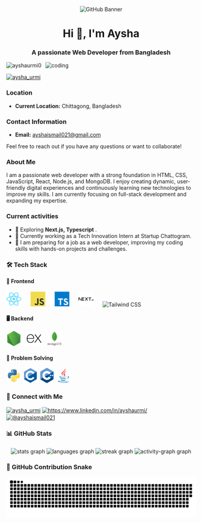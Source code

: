<p align="center">
  <img src="https://i.ibb.co.com/fdxs2mKj/Black-and-Yellow-Web-Developer-Linked-In-Banner.png" alt="GitHub Banner">
</p>


<h1 align="center">Hi 👋, I'm Aysha</h1>
<h3 align="center">A passionate Web Developer from Bangladesh</h3>
<img align="right" alt="coding" width="400" src="https://user-images.githubusercontent.com/74038190/212749695-a6817c5a-a794-462b-afca-1b5ce7dd5e63.gif">

<p align="left"> <img src="https://komarev.com/ghpvc/?username=ayshaurmi0&label=Profile%20views&color=0e75b6&style=flat" alt="ayshaurmi0" /> </p>

<p align="left"> <a href="https://twitter.com/aysha_urmi" target="blank"><img src="https://img.shields.io/twitter/follow/aysha_urmi?logo=twitter&style=for-the-badge" alt="aysha_urmi" /></a> </p>


###  Location  
- **Current Location:**   Chittagong, Bangladesh  

###  Contact Information  
- **Email:** ayshaismail021@gmail.com  

Feel free to reach out if you have any questions or want to collaborate!



### About Me  
I am a passionate web developer with a strong foundation in HTML, CSS, JavaScript, React, Node.js, and MongoDB. I enjoy creating dynamic, user-friendly digital experiences and continuously learning new technologies to improve my skills. I am currently focusing on full-stack development and expanding my expertise.

### Current activities
- 🌱 Exploring **Next.js, Typescript** .
- 🔭 Currently working as a Tech Innovation Intern at Startup Chattogram.  
- 💼 I am preparing for a job as a web developer, improving my coding skills with hands-on projects and challenges.


### 🛠️ Tech Stack

#### 🚀 Frontend
<p>
  <img src="https://raw.githubusercontent.com/devicons/devicon/master/icons/react/react-original.svg" alt="React" width="40" height="40" style="margin-right: 20px;"/>
  <img src="https://raw.githubusercontent.com/devicons/devicon/master/icons/javascript/javascript-original.svg" alt="JavaScript" width="40" height="40" style="margin-right: 20px;"/>
  <img src="https://raw.githubusercontent.com/devicons/devicon/master/icons/typescript/typescript-original.svg" alt="TypeScript" width="40" height="40" style="margin-right: 20px;"/>
  <img src="https://raw.githubusercontent.com/devicons/devicon/master/icons/nextjs/nextjs-original-wordmark.svg" alt="Next.js" width="40" height="40" style="margin-right: 20px;"/>
  <img src="https://www.vectorlogo.zone/logos/tailwindcss/tailwindcss-icon.svg" alt="Tailwind CSS" width="40" height="40" style="margin-right: 20px;"/>
</p>

#### 🖥️ Backend
<p>
  <img src="https://raw.githubusercontent.com/devicons/devicon/master/icons/nodejs/nodejs-original.svg" alt="Node.js" width="40" height="40" style="margin-right: 10px;"/>
  <img src="https://raw.githubusercontent.com/devicons/devicon/master/icons/express/express-original.svg" alt="Express.js" width="40" height="40" style="margin-right: 10px;"/>
  <img src="https://raw.githubusercontent.com/devicons/devicon/master/icons/mongodb/mongodb-original-wordmark.svg" alt="MongoDB" width="40" height="40" style="margin-right: 10px;"/>
</p>

#### 🐍 Problem Solving
<p>
  <img src="https://raw.githubusercontent.com/devicons/devicon/master/icons/python/python-original.svg" alt="Python" width="40" height="40"/>
  <img src="https://raw.githubusercontent.com/devicons/devicon/master/icons/c/c-original.svg" alt="C" width="40" height="40"/>
  <img src="https://raw.githubusercontent.com/devicons/devicon/master/icons/cplusplus/cplusplus-original.svg" alt="C++" width="40" height="40"/>
  <img src="https://raw.githubusercontent.com/devicons/devicon/master/icons/java/java-original.svg" alt="Java" width="40" height="40"/>
</p>



### 📢 Connect with Me  
<p>
<a href="https://twitter.com/aysha_urmi" target="blank"><img align="center" src="https://raw.githubusercontent.com/rahuldkjain/github-profile-readme-generator/master/src/images/icons/Social/twitter.svg" alt="aysha_urmi" height="30" width="40" /></a>
<a href="https://linkedin.com/in/https://www.linkedin.com/in/ayshaurmi/" target="blank"><img align="center" src="https://raw.githubusercontent.com/rahuldkjain/github-profile-readme-generator/master/src/images/icons/Social/linked-in-alt.svg" alt="https://www.linkedin.com/in/ayshaurmi/" height="30" width="40" /></a>
<a href="https://medium.com/@ayshaismail021" target="blank"><img align="center" src="https://raw.githubusercontent.com/rahuldkjain/github-profile-readme-generator/master/src/images/icons/Social/medium.svg" alt="@ayshaismail021" height="30" width="40" /></a>
</p>


### 📊 GitHub Stats  
###

<div align="center">
  <img src="https://github-readme-stats.vercel.app/api?username=ayshaurmi0&hide_title=false&hide_rank=false&show_icons=true&include_all_commits=true&count_private=true&disable_animations=false&theme=dracula&locale=en&hide_border=false" height="150" alt="stats graph" />
  <img src="https://github-readme-stats.vercel.app/api/top-langs?username=ayshaurmi0&locale=en&hide_title=false&layout=compact&card_width=320&langs_count=5&theme=dracula&hide_border=false" height="150" alt="languages graph" />

<img src="https://streak-stats.demolab.com?user=ayshaUrmi0&locale=en&mode=daily&theme=dracula&hide_border=false&border_radius=5&order=3" height="150" alt="streak graph"  />

<img src="https://github-readme-activity-graph.vercel.app/graph?username=ayshaUrmi0&radius=16&theme=react&area=true&order=5" height="300" alt="activity-graph graph"  />

</div>

###

### 🐍 GitHub Contribution Snake

<div align="center">
  <img src="https://github.com/AyshaUrmi0/AyshaUrmi0/blob/output/snake.svg" alt="Snake animation" />
</div>






